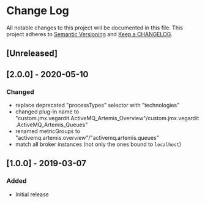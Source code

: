 # Change Log

All notable changes to this project will be documented in this file.
This project adheres to [Semantic Versioning](http://semver.org/) and
[Keep a CHANGELOG](http://keepachangelog.com/).

## [Unreleased]

## [2.0.0] - 2020-05-10

### Changed
- replace deprecated "processTypes" selector with "technologies"
- changed plug-in name to "custom.jmx.vegardit.ActiveMQ_Artemis_Overview"/custom.jmx.vegardit.ActiveMQ_Artemis_Queues"
- renamed metricGroups to "activemq.artemis.overview"/"activemq.artemis.queues"
- match all broker instances (not only the ones bound to `localhost`)


## [1.0.0] - 2019-03-07

### Added
- Initial release
